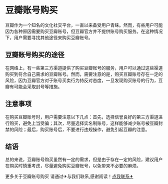 # 豆瓣账号购买

豆瓣作为一个知名的文化社交平台，一直以来备受用户青睐。然而，有些用户可能因为各种原因需要购买豆瓣账号，但豆瓣官方并不提供账号购买服务。在这种情况下，用户需要寻找其他途径来购买豆瓣账号。

## 豆瓣账号购买的途径

在网络上，有一些第三方渠道提供了购买豆瓣账号的服务，用户可以通过这些渠道购买到符合自己需求的豆瓣账号。然而，需要注意的是，购买豆瓣账号存在一定的风险，因为豆瓣官方对于账号买卖行为持反对态度，一旦发现购买账号的行为，豆瓣有可能会采取封号等措施。

## 注意事项

在购买豆瓣账号时，用户需要注意以下几点：首先，选择信誉良好的第三方渠道进行购买，避免上当受骗；其次，尽量选择实名制账号，这样能够减少账号被豆瓣封禁的风险；最后，购买账号后，不要进行违规操作，避免引起豆瓣的注意。

## 结语

总的来说，豆瓣账号购买虽然有一定的需求，但是由于存在一定的风险，建议用户在购买时慎重考虑，尽量避免购买豆瓣账号，以免带来不必要的麻烦。

更多关于豆瓣账号购买 请通过✈与我们联系,感谢阅读！[点我联系✈](https://blog.G208.com)